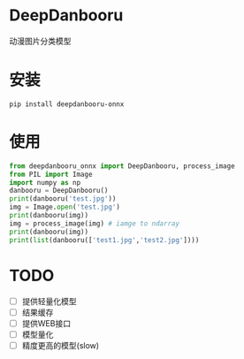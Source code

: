 # DeepDanbooru
动漫图片分类模型
# 安装
```
pip install deepdanbooru-onnx
```
# 使用
```python
from deepdanbooru_onnx import DeepDanbooru, process_image
from PIL import Image
import numpy as np
danbooru = DeepDanbooru()
print(danbooru('test.jpg'))
img = Image.open('test.jpg')
print(danbooru(img))
img = process_image(img) # iamge to ndarray
print(danbooru(img))
print(list(danbooru(['test1.jpg','test2.jpg'])))
```

# TODO

- [ ] 提供轻量化模型
- [ ] 结果缓存
- [ ] 提供WEB接口
- [ ] 模型量化
- [ ] 精度更高的模型(slow) 